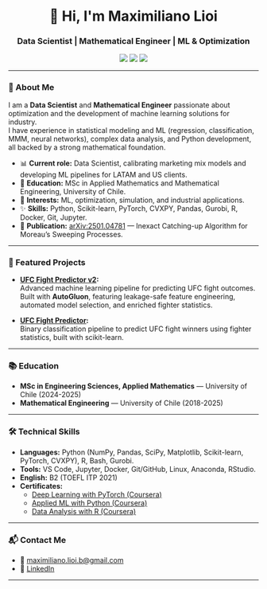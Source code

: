 <!-- Maximiliano Lioi | README.md for GitHub Profile -->
<h1 align="center">👋 Hi, I'm Maximiliano Lioi</h1>
<h3 align="center">Data Scientist | Mathematical Engineer | ML & Optimization</h3>

<p align="center">
  <a href="mailto:maximiliano.lioi.b@gmail.com"><img src="https://img.shields.io/badge/email-%23D14836.svg?&style=for-the-badge&logo=gmail&logoColor=white" /></a>
  <a href="https://linkedin.com/in/mlioi/"><img src="https://img.shields.io/badge/linkedin-%230077B5.svg?&style=for-the-badge&logo=linkedin&logoColor=white" /></a>
  <a href="https://github.com/mfourier"><img src="https://img.shields.io/badge/github-%2312100E.svg?&style=for-the-badge&logo=github&logoColor=white" /></a>
</p>

---

### 📄 About Me

I am a **Data Scientist** and **Mathematical Engineer** passionate about optimization and the development of machine learning solutions for industry.  
I have experience in statistical modeling and ML (regression, classification, MMM, neural networks), complex data analysis, and Python development, all backed by a strong mathematical foundation.

- 📊 **Current role:** Data Scientist, calibrating marketing mix models and developing ML pipelines for LATAM and US clients.
- 🏫 **Education:** MSc in Applied Mathematics and Mathematical Engineering, University of Chile.
- 🤖 **Interests:** ML, optimization, simulation, and industrial applications.
- ✨ **Skills:** Python, Scikit-learn, PyTorch, CVXPY, Pandas, Gurobi, R, Docker, Git, Jupyter.
- 📝 **Publication:** [arXiv:2501.04781](https://arxiv.org/abs/2501.04781) — Inexact Catching-up Algorithm for Moreau’s Sweeping Processes.

---

### 🚀 Featured Projects
- **[UFC Fight Predictor v2](https://github.com/mfourier/ufc-predictor-v2):**  
  Advanced machine learning pipeline for predicting UFC fight outcomes. Built with **AutoGluon**, featuring leakage-safe feature engineering, automated model selection, and enriched fighter statistics.  
  
- **[UFC Fight Predictor](https://github.com/mfourier/ufc-predictor):**  
  Binary classification pipeline to predict UFC fight winners using fighter statistics, built with scikit-learn.

---

### 📚 Education

- **MSc in Engineering Sciences, Applied Mathematics** — University of Chile (2024-2025)
- **Mathematical Engineering** — University of Chile (2018-2025)

---

### 🛠️ Technical Skills

- **Languages:** Python (NumPy, Pandas, SciPy, Matplotlib, Scikit-learn, PyTorch, CVXPY), R, Bash, Gurobi.
- **Tools:** VS Code, Jupyter, Docker, Git/GitHub, Linux, Anaconda, RStudio.
- **English:** B2 (TOEFL ITP 2021)
- **Certificates:**
  - [Deep Learning with PyTorch (Coursera)](https://www.coursera.org/account/accomplishments/records/HB2BHP9D48ZG)
  - [Applied ML with Python (Coursera)](https://www.coursera.org/account/accomplishments/records/NXYW9SC14T6R)
  - [Data Analysis with R (Coursera)](https://www.coursera.org/account/accomplishments/specialization/YS2Y6VBY498X)

---

### 📬 Contact Me

- 📧 maximiliano.lioi.b@gmail.com
- 💼 [LinkedIn](https://linkedin.com/in/mlioi/)

---
